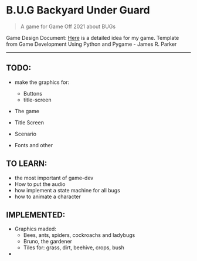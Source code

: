 # B.U.G Backyard Under Guard
>A game for Game Off 2021 about BUGs

Game Design Document: [Here](https://docs.google.com/document/d/1e1dXQ6hftQCqdWBFQuZDq7OBffvNvlStj8-DxYr7xWk/edit?usp=sharing) is a detailed idea for my game. Template from Game Development Using Python and Pygame - James R. Parker

---

TODO:
---
* make the graphics for:
  * Buttons
  * title-screen

* The game
* Title Screen
* Scenario
* Fonts and other 

TO LEARN:
---
* the most important of game-dev
* How to put the audio
* how implement a state machine for all bugs
* how to animate a character


IMPLEMENTED:
---
* Graphics maded:
   * Bees, ants, spiders, cockroachs and ladybugs
   * Bruno, the gardener
   * Tiles for: grass, dirt, beehive, crops, bush
* 
